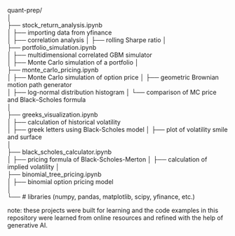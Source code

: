 quant-prep/  
│  
├── stock_return_analysis.ipynb  
│   ├── importing data from yfinance  
│   ├── correlation analysis 
│   ├── rolling Sharpe ratio
│  
├── portfolio_simulation.ipynb  
│   ├── multidimensional correlated GBM simulator  
│   ├── Monte Carlo simulation of a portfolio 
│  
├── monte_carlo_pricing.ipynb  
│   ├── Monte Carlo simulation of option price 
│   ├── geometric Brownian motion path generator  
│   ├── log-normal distribution histogram
│   └── comparison of MC price and Black–Scholes formula  
│  
├── greeks_visualization.ipynb  
│   ├── calculation of historical volatility  
│   ├── greek letters using Black-Scholes model
│   ├── plot of volatility smile and surface  
│  
├── black_scholes_calculator.ipynb  
│   ├── pricing formula of Black-Scholes-Merton
│   ├── calculation of implied volatility 
│  
├── binomial_tree_pricing.ipynb  
│   ├── binomial option pricing model  
│  
└── # libraries (numpy, pandas, matplotlib, scipy, yfinance, etc.)  

note: these projects were built for learning and the code examples in this repository were learned from online resources and refined with the help of generative AI.